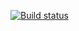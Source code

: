 [![Build status](https://ci.appveyor.com/api/projects/status/if0k5x3q9wuo6440/branch/main?svg=true)](https://ci.appveyor.com/project/Artem-Molchanov/cardorderdeliverytestselenide/branch/main)